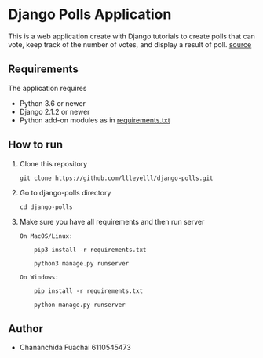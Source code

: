 # Django Polls Application

This is a web application create with Django tutorials to create polls that can vote, keep track of the number of votes, and display a result of poll.
[source](https://docs.djangoproject.com/en/2.2/intro/)

 ## Requirements

 The application requires
 * Python 3.6 or newer
 * Django 2.1.2 or newer
 * Python add-on modules as in [requirements.txt](requirements.txt)

 ## How to run

1. Clone this repository

    ```
    git clone https://github.com/llleyelll/django-polls.git
    ```
2. Go to django-polls directory

    ```
    cd django-polls
    ```
3. Make sure you have all requirements and then run server

    ```
    On MacOS/Linux:

        pip3 install -r requirements.txt

        python3 manage.py runserver

    On Windows:

        pip install -r requirements.txt

        python manage.py runserver
    ```

## Author
 -  Chananchida Fuachai 6110545473